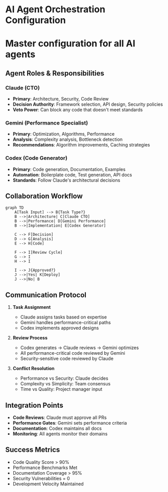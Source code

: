 # AI Agent Orchestration Configuration
# Master configuration for all AI agents

## Agent Roles & Responsibilities

### Claude (CTO)
- **Primary**: Architecture, Security, Code Review
- **Decision Authority**: Framework selection, API design, Security policies
- **Veto Power**: Can block any code that doesn't meet standards

### Gemini (Performance Specialist)
- **Primary**: Optimization, Algorithms, Performance
- **Analysis**: Complexity analysis, Bottleneck detection
- **Recommendations**: Algorithm improvements, Caching strategies

### Codex (Code Generator)
- **Primary**: Code generation, Documentation, Examples
- **Automation**: Boilerplate code, Test generation, API docs
- **Standards**: Follow Claude's architectural decisions

## Collaboration Workflow

```mermaid
graph TD
    A[Task Input] --> B{Task Type?}
    B -->|Architecture| C[Claude CTO]
    B -->|Performance| D[Gemini Performance]
    B -->|Implementation| E[Codex Generator]
    
    C --> F[Decision]
    D --> G[Analysis]
    E --> H[Code]
    
    F --> I[Review Cycle]
    G --> I
    H --> I
    
    I --> J{Approved?}
    J -->|Yes| K[Deploy]
    J -->|No| B
```

## Communication Protocol

1. **Task Assignment**
   - Claude assigns tasks based on expertise
   - Gemini handles performance-critical paths
   - Codex implements approved designs

2. **Review Process**
   - Codex generates → Claude reviews → Gemini optimizes
   - All performance-critical code reviewed by Gemini
   - Security-sensitive code reviewed by Claude

3. **Conflict Resolution**
   - Performance vs Security: Claude decides
   - Complexity vs Simplicity: Team consensus
   - Time vs Quality: Project manager input

## Integration Points

- **Code Reviews**: Claude must approve all PRs
- **Performance Gates**: Gemini sets performance criteria
- **Documentation**: Codex maintains all docs
- **Monitoring**: All agents monitor their domains

## Success Metrics

- Code Quality Score > 90%
- Performance Benchmarks Met
- Documentation Coverage > 95%
- Security Vulnerabilities = 0
- Development Velocity Maintained
